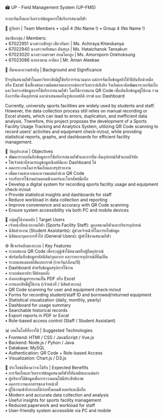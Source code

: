 
🏟️ UP - Field Management System (UP-FMS)

ระบบจัดเก็บและวิเคราะห์ข้อมูลการใช้บริการสนามกีฬา


👥 ผู้จัดทำ | Team Members
	•	กลุ่มที่ 4 (No Name !)
	•	Group 4 (No Name !)

สมาชิกกลุ่ม / Members:<br>
	•	67022951 นางสาวอชิรญา เขียวกันยะ | Ms. Achiraya Khieokanya <br>
	•	67022940 นางสาวหทัยชนก ตันสกุล | Ms. Hataichanok Tansakun <br>
	•	67023020 นางสาวอมราพร อ่อนโคกสูง | Ms. Amornporn Onkhoksung <br>
	•	67023086 นายอามาน อาลีแก | Mr. Aman Aleekae <br>


📌 ที่มาและความสำคัญ | Background and Significance

ปัจจุบันสนามกีฬาในมหาวิทยาลัยมีผู้ใช้บริการจำนวนมาก แต่การจัดเก็บข้อมูลยังใช้วิธีบันทึกด้วยมือหรือ Excel ซึ่งเสี่ยงต่อความผิดพลาดและยากต่อการวิเคราะห์เชิงลึก จึงเกิดแนวคิดพัฒนาระบบจัดเก็บและวิเคราะห์ข้อมูลการใช้บริการสนามกีฬา โดยใช้การสแกน QR Code เพื่อบันทึกข้อมูลผู้ใช้งาน รวมถึงการยืม-คืนอุปกรณ์ และนำเสนอผลในรูปแบบสถิติ กราฟ และ Dashboard

Currently, university sports facilities are widely used by students and staff. However, the data collection process still relies on manual recording or Excel sheets, which can lead to errors, duplication, and inefficient data analysis. Therefore, this project proposes the development of a Sports Facility Usage Tracking and Analytics System, utilizing QR Code scanning to record users’ activities and equipment check-in/out, while providing statistical reports, graphs, and dashboards for efficient facility management.

🎯 วัตถุประสงค์ | Objectives <br>
	•	พัฒนาระบบบันทึกข้อมูลการใช้บริการสนามกีฬาและการยืม-คืนอุปกรณ์กีฬาแบบดิจิทัล <br>
	•	ให้เจ้าหน้าที่สามารถดูข้อมูลเชิงสถิติและ Dashboard ได้ <br>
	•	ลดภาระงานในการจัดเก็บและสรุปรายงาน <br>
	•	เพิ่มความสะดวกและความแม่นยำด้วย QR Code <br>
	•	รองรับการใช้งานผ่านคอมพิวเตอร์และโทรศัพท์มือถือ <br>
	•	Develop a digital system for recording sports facility usage and equipment check-in/out <br>
	•	Provide statistical insights and dashboards for staff <br>
	•	Reduce workload in data collection and reporting <br>
	•	Improve convenience and accuracy with QR Code scanning <br>
	•	Ensure system accessibility via both PC and mobile devices <br>


👥 กลุ่มผู้ใช้งานหลัก | Target Users <br>
	•	เจ้าหน้าที่หน่วยงานกีฬา (Sports Facility Staff): ดูแลสนามกีฬาและบริหารอุปกรณ์ <br>
	•	นิสิตช่วยงาน (Student Assistants): ผู้ช่วยเจ้าหน้าที่ในการเก็บข้อมูล <br>
	•	นิสิตและบุคลากรทั่วไป (General Users): ผู้เข้าใช้งานสนามกีฬา <br>
    

⚙️ ฟีเจอร์หลักของระบบ | Key Features <br>
	•	ระบบสแกน QR Code เพื่อระบุผู้เข้าใช้สนามหรือผู้ยืมอุปกรณ์ <br>
	•	ฟอร์มบันทึกข้อมูลรหัสนิสิต/บุคลากร และรายการอุปกรณ์ที่ยืม/คืน <br>
	•	ระบบแสดงผลสถิติแบบกราฟ (รายวัน/เดือน/ปี) <br>
	•	Dashboard สำหรับข้อมูลสรุปการใช้งาน <br>
	•	ระบบค้นหาประวัติย้อนหลัง <br>
	•	ส่งออกข้อมูลรายงานเป็น PDF หรือ Excel <br>
	•	การแยกสิทธิ์ผู้ใช้งาน (เจ้าหน้าที่ / นิสิตช่วยงาน) <br>
	•	QR Code scanning for user and equipment check-in/out <br>
	•	Forms for recording student/staff ID and borrowed/returned equipment <br>
	•	Statistical visualization (daily, monthly, yearly) <br>
	•	Dashboard for usage summary <br>
	•	Searchable historical records <br>
	•	Export reports in PDF or Excel <br>
	•	Role-based access control (Staff / Student Assistant) <br>


📊 เทคโนโลยีที่อาจใช้ | Suggested Technologies <br>
	•	Frontend: HTMl / CSS / JavaScript / Vue.js <br>
	•	Backend: Node.js / Pyhon / Java  <br>
	•	Database: MySQL  <br>
	•	Authentication: QR Code + Role-based Access <br>
	•	Visualization: Chart.js / D3.js <br>


🚀 ประโยชน์ที่คาดว่าจะได้รับ | Expected Benefits <br>
	•	การจัดเก็บและวิเคราะห์ข้อมูลสนามกีฬาที่ทันสมัยและแม่นยำ <br>
	•	ผู้บริหารใช้ข้อมูลเพื่อการวางแผนได้มีประสิทธิภาพ <br>
	•	ลดภาระงานเอกสารของเจ้าหน้าที่ <br>
	•	ผู้ใช้งานเข้าถึงระบบได้ง่ายทั้งคอมพิวเตอร์และมือถือ <br>
	•	Modern and accurate data collection and analysis <br>
	•	Useful insights for sports facility management <br>
	•	Reduced paperwork and workload for staff <br>
	•	User-friendly system accessible via PC and mobile

